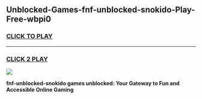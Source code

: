 
## Unblocked-Games-fnf-unblocked-snokido-Play-Free-wbpi0
<h3>
<a href="https://premium76.site?title=fnf-unblocked-snokido&ref=20M">CLICK TO PLAY</a></h3>
<hr>

<h3>
<a href="https://premium76.site?title=fnf-unblocked-snokido&ref=20M">CLICK 2 PLAY</a>
  
</h3>

<a href="https://premium76.site?title=fnf-unblocked-snokido&ref=19M"><img src="https://clearcache.store/games.png"></a>


**fnf-unblocked-snokido games unblocked: Your Gateway to Fun and Accessible Online Gaming**
